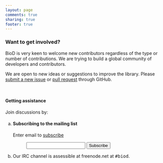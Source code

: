 ```yaml
---
layout: page
comments: true
sharing: true
footer: true
---
```

<h3 id="get-involved">Want to get involved?</h3>

<p>BioD is very keen to welcome new contributors regardless of the type or number of contributions. We are trying to build a global community of developers and contributors.
</p>

<p>
We are open to new ideas or suggestions to improve the library. Please <a href="https://github.com/biod/BioD/issues" target="_blank">submit a new issue</a> or <a href="https://github.com/biod/BioD/pulls" target="_blank">pull request</a> through GitHub.
</p>

<div id="help">

<br/>
<h4>Getting assistance</h4>
Join discussions by:

<ol type="a">
    <li>
        <h4 id="googlegroup">
        Subscribing to the mailing list
        </h4>
 <form action="http://groups.google.com/group/dlang_biod/boxsubscribe">
<p> Enter email to <a href="http://groups.google.com/group/dlang_biod">subscribe</a> </p>

<p>
<div style="padding-left: 3em;">
 <input type="text" name="email">
 <input type="submit" name="sub" value="Subscribe">
</div>
</p>

</form>

<li>
 <p>
 Our IRC channel is assessible at freenode.net at <tt>#biod</tt>.
 </p>
</li>

 </ol>

</div>
